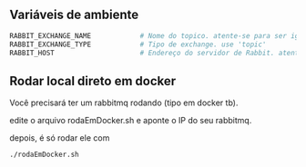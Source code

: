 ## Variáveis de ambiente
```bash
RABBIT_EXCHANGE_NAME            # Nome do topico. atente-se para ser igual nos dois logstashs
RABBIT_EXCHANGE_TYPE            # Tipo de exchange. use 'topic'
RABBIT_HOST                     # Endereço do servidor de Rabbit. atente-se para ser igual nos dois logstashs
```

## Rodar local direto em docker
Você precisará ter um rabbitmq rodando (tipo em docker tb).

edite o arquivo rodaEmDocker.sh e aponte o IP do seu rabbitmq.

depois, é só rodar ele com 
```
./rodaEmDocker.sh
```